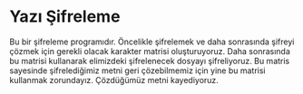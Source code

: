 # Yazı Şifreleme
Bu bir şifreleme programıdır. Öncelikle şifrelemek ve daha sonrasında şifreyi çözmek için gerekli olacak karakter matrisi oluşturuyoruz. 
Daha sonrasında bu matrisi kullanarak elimizdeki şifrelenecek dosyayı şifreliyoruz. 
Bu matris sayesinde şifrelediğimiz metni geri çözebilmemiz için yine bu matrisi kullanmak zorundayız.
Çözdüğümüz metni kayediyoruz.
